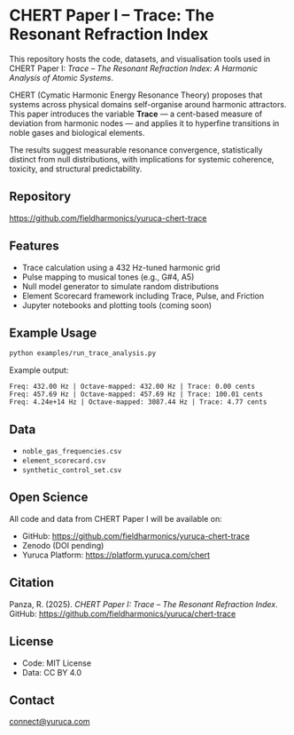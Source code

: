 # CHERT Paper I – Trace: The Resonant Refraction Index

This repository hosts the code, datasets, and visualisation tools used in CHERT Paper I: *Trace – The Resonant Refraction Index: A Harmonic Analysis of Atomic Systems*.

CHERT (Cymatic Harmonic Energy Resonance Theory) proposes that systems across physical domains self-organise around harmonic attractors. This paper introduces the variable **Trace** — a cent-based measure of deviation from harmonic nodes — and applies it to hyperfine transitions in noble gases and biological elements.

The results suggest measurable resonance convergence, statistically distinct from null distributions, with implications for systemic coherence, toxicity, and structural predictability.

## Repository

https://github.com/fieldharmonics/yuruca-chert-trace

## Features

- Trace calculation using a 432 Hz-tuned harmonic grid
- Pulse mapping to musical tones (e.g., G#4, A5)
- Null model generator to simulate random distributions
- Element Scorecard framework including Trace, Pulse, and Friction
- Jupyter notebooks and plotting tools (coming soon)

## Example Usage

```bash
python examples/run_trace_analysis.py
```

Example output:
```
Freq: 432.00 Hz | Octave-mapped: 432.00 Hz | Trace: 0.00 cents
Freq: 457.69 Hz | Octave-mapped: 457.69 Hz | Trace: 100.01 cents
Freq: 4.24e+14 Hz | Octave-mapped: 3087.44 Hz | Trace: 4.77 cents
```

## Data

- `noble_gas_frequencies.csv`
- `element_scorecard.csv`
- `synthetic_control_set.csv`

## Open Science

All code and data from CHERT Paper I will be available on:

- GitHub: https://github.com/fieldharmonics/yuruca-chert-trace
- Zenodo (DOI pending)
- Yuruca Platform: https://platform.yuruca.com/chert

## Citation

Panza, R. (2025). *CHERT Paper I: Trace – The Resonant Refraction Index*.  
GitHub: https://github.com/fieldharmonics/yuruca/chert-trace

## License

- Code: MIT License  
- Data: CC BY 4.0

## Contact

connect@yuruca.com
